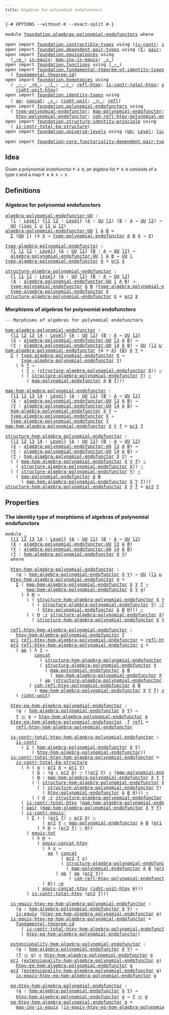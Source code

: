 ```yaml
---
title: Algebras for polynomial endofunctors
---
```


<pre class="Agda"><a id="62" class="Symbol">{-#</a> <a id="66" class="Keyword">OPTIONS</a> <a id="74" class="Pragma">--without-K</a> <a id="86" class="Pragma">--exact-split</a> <a id="100" class="Symbol">#-}</a>

<a id="105" class="Keyword">module</a> <a id="112" href="foundation.algebras-polynomial-endofunctors.html" class="Module">foundation.algebras-polynomial-endofunctors</a> <a id="156" class="Keyword">where</a>

<a id="163" class="Keyword">open</a> <a id="168" class="Keyword">import</a> <a id="175" href="foundation.contractible-types.html" class="Module">foundation.contractible-types</a> <a id="205" class="Keyword">using</a> <a id="211" class="Symbol">(</a><a id="212" href="foundation-core.contractible-types.html#1006" class="Function">is-contr</a><a id="220" class="Symbol">;</a> <a id="222" href="foundation-core.contractible-types.html#3813" class="Function">is-contr-equiv&#39;</a><a id="237" class="Symbol">)</a>
<a id="239" class="Keyword">open</a> <a id="244" class="Keyword">import</a> <a id="251" href="foundation.dependent-pair-types.html" class="Module">foundation.dependent-pair-types</a> <a id="283" class="Keyword">using</a> <a id="289" class="Symbol">(</a><a id="290" href="foundation-core.dependent-pair-types.html#515" class="Record">Σ</a><a id="291" class="Symbol">;</a> <a id="293" href="foundation-core.dependent-pair-types.html#588" class="InductiveConstructor">pair</a><a id="297" class="Symbol">;</a> <a id="299" href="foundation-core.dependent-pair-types.html#605" class="Field">pr1</a><a id="302" class="Symbol">;</a> <a id="304" href="foundation-core.dependent-pair-types.html#617" class="Field">pr2</a><a id="307" class="Symbol">)</a>
<a id="309" class="Keyword">open</a> <a id="314" class="Keyword">import</a> <a id="321" href="foundation.equivalences.html" class="Module">foundation.equivalences</a> <a id="345" class="Keyword">using</a>
  <a id="353" class="Symbol">(</a><a id="354" href="foundation-core.equivalences.html#7869" class="Function Operator">_∘e_</a><a id="358" class="Symbol">;</a> <a id="360" href="foundation-core.equivalences.html#1556" class="Function">is-equiv</a><a id="368" class="Symbol">;</a> <a id="370" href="foundation-core.equivalences.html#4187" class="Function">map-inv-is-equiv</a><a id="386" class="Symbol">;</a> <a id="388" href="foundation-core.equivalences.html#1621" class="Function Operator">_≃_</a><a id="391" class="Symbol">)</a>
<a id="393" class="Keyword">open</a> <a id="398" class="Keyword">import</a> <a id="405" href="foundation.functions.html" class="Module">foundation.functions</a> <a id="426" class="Keyword">using</a> <a id="432" class="Symbol">(</a><a id="433" href="foundation-core.functions.html#420" class="Function Operator">_∘_</a><a id="436" class="Symbol">)</a>
<a id="438" class="Keyword">open</a> <a id="443" class="Keyword">import</a> <a id="450" href="foundation.fundamental-theorem-of-identity-types.html" class="Module">foundation.fundamental-theorem-of-identity-types</a> <a id="499" class="Keyword">using</a>
  <a id="507" class="Symbol">(</a> <a id="509" href="foundation-core.fundamental-theorem-of-identity-types.html#1894" class="Function">fundamental-theorem-id</a><a id="531" class="Symbol">)</a>
<a id="533" class="Keyword">open</a> <a id="538" class="Keyword">import</a> <a id="545" href="foundation.homotopies.html" class="Module">foundation.homotopies</a> <a id="567" class="Keyword">using</a>
  <a id="575" class="Symbol">(</a> <a id="577" href="foundation-core.homotopies.html#1249" class="Function Operator">_~_</a><a id="580" class="Symbol">;</a> <a id="582" href="foundation-core.homotopies.html#1794" class="Function Operator">_∙h_</a><a id="586" class="Symbol">;</a> <a id="588" href="foundation-core.homotopies.html#2504" class="Function Operator">_·l_</a><a id="592" class="Symbol">;</a> <a id="594" href="foundation-core.homotopies.html#2710" class="Function Operator">_·r_</a><a id="598" class="Symbol">;</a> <a id="600" href="foundation-core.homotopies.html#1368" class="Function">refl-htpy</a><a id="609" class="Symbol">;</a> <a id="611" href="foundation.homotopies.html#3155" class="Function">is-contr-total-htpy</a><a id="630" class="Symbol">;</a> <a id="632" href="foundation.homotopies.html#6187" class="Function">equiv-concat-htpy</a><a id="649" class="Symbol">;</a>
    <a id="655" href="foundation-core.homotopies.html#3211" class="Function">right-unit-htpy</a><a id="670" class="Symbol">)</a>
<a id="672" class="Keyword">open</a> <a id="677" class="Keyword">import</a> <a id="684" href="foundation.identity-types.html" class="Module">foundation.identity-types</a> <a id="710" class="Keyword">using</a>
  <a id="718" class="Symbol">(</a> <a id="720" href="foundation-core.identity-types.html#4003" class="Function">ap</a><a id="722" class="Symbol">;</a> <a id="724" href="foundation-core.identity-types.html#2485" class="Function">concat</a><a id="730" class="Symbol">;</a> <a id="732" href="foundation-core.identity-types.html#2425" class="Function Operator">_∙_</a><a id="735" class="Symbol">;</a> <a id="737" href="foundation-core.identity-types.html#3074" class="Function">right-unit</a><a id="747" class="Symbol">;</a> <a id="749" href="foundation-core.identity-types.html#1865" class="Function Operator">_＝_</a><a id="752" class="Symbol">;</a> <a id="754" href="foundation-core.identity-types.html#1820" class="InductiveConstructor">refl</a><a id="758" class="Symbol">)</a>
<a id="760" class="Keyword">open</a> <a id="765" class="Keyword">import</a> <a id="772" href="foundation.polynomial-endofunctors.html" class="Module">foundation.polynomial-endofunctors</a> <a id="807" class="Keyword">using</a>
  <a id="815" class="Symbol">(</a> <a id="817" href="foundation.polynomial-endofunctors.html#1260" class="Function">type-polynomial-endofunctor</a><a id="844" class="Symbol">;</a> <a id="846" href="foundation.polynomial-endofunctors.html#3909" class="Function">map-polynomial-endofunctor</a><a id="872" class="Symbol">;</a>
    <a id="878" href="foundation.polynomial-endofunctors.html#4230" class="Function">htpy-polynomial-endofunctor</a><a id="905" class="Symbol">;</a> <a id="907" href="foundation.polynomial-endofunctors.html#4664" class="Function">coh-refl-htpy-polynomial-endofunctor</a><a id="943" class="Symbol">)</a>
<a id="945" class="Keyword">open</a> <a id="950" class="Keyword">import</a> <a id="957" href="foundation.structure-identity-principle.html" class="Module">foundation.structure-identity-principle</a> <a id="997" class="Keyword">using</a>
  <a id="1005" class="Symbol">(</a> <a id="1007" href="foundation.structure-identity-principle.html#1355" class="Function">is-contr-total-Eq-structure</a><a id="1034" class="Symbol">)</a>
<a id="1036" class="Keyword">open</a> <a id="1041" class="Keyword">import</a> <a id="1048" href="foundation.universe-levels.html" class="Module">foundation.universe-levels</a> <a id="1075" class="Keyword">using</a> <a id="1081" class="Symbol">(</a><a id="1082" href="foundation-core.universe-levels.html#235" class="Primitive">UU</a><a id="1084" class="Symbol">;</a> <a id="1086" href="Agda.Primitive.html#597" class="Postulate">Level</a><a id="1091" class="Symbol">;</a> <a id="1093" href="Agda.Primitive.html#780" class="Primitive">lsuc</a><a id="1097" class="Symbol">;</a> <a id="1099" href="Agda.Primitive.html#810" class="Primitive Operator">_⊔_</a><a id="1102" class="Symbol">)</a>

<a id="1105" class="Keyword">open</a> <a id="1110" class="Keyword">import</a> <a id="1117" href="foundation-core.functoriality-dependent-pair-types.html" class="Module">foundation-core.functoriality-dependent-pair-types</a> <a id="1168" class="Keyword">using</a> <a id="1174" class="Symbol">(</a><a id="1175" href="foundation-core.functoriality-dependent-pair-types.html#7267" class="Function">equiv-tot</a><a id="1184" class="Symbol">)</a>
</pre>
## Idea

Given a polynomial endofunctor `P A B`, an algebra for `P A B` conisists of a type `X` and a map `P A B X → X`.

## Definitions

### Algebras for polynomial endofunctors

<pre class="Agda"><a id="algebra-polynomial-endofunctor-UU"></a><a id="1379" href="foundation.algebras-polynomial-endofunctors.html#1379" class="Function">algebra-polynomial-endofunctor-UU</a> <a id="1413" class="Symbol">:</a>
  <a id="1417" class="Symbol">(</a><a id="1418" href="foundation.algebras-polynomial-endofunctors.html#1418" class="Bound">l</a> <a id="1420" class="Symbol">:</a> <a id="1422" href="Agda.Primitive.html#597" class="Postulate">Level</a><a id="1427" class="Symbol">)</a> <a id="1429" class="Symbol">{</a><a id="1430" href="foundation.algebras-polynomial-endofunctors.html#1430" class="Bound">l1</a> <a id="1433" href="foundation.algebras-polynomial-endofunctors.html#1433" class="Bound">l2</a> <a id="1436" class="Symbol">:</a> <a id="1438" href="Agda.Primitive.html#597" class="Postulate">Level</a><a id="1443" class="Symbol">}</a> <a id="1445" class="Symbol">(</a><a id="1446" href="foundation.algebras-polynomial-endofunctors.html#1446" class="Bound">A</a> <a id="1448" class="Symbol">:</a> <a id="1450" href="foundation-core.universe-levels.html#235" class="Primitive">UU</a> <a id="1453" href="foundation.algebras-polynomial-endofunctors.html#1430" class="Bound">l1</a><a id="1455" class="Symbol">)</a> <a id="1457" class="Symbol">(</a><a id="1458" href="foundation.algebras-polynomial-endofunctors.html#1458" class="Bound">B</a> <a id="1460" class="Symbol">:</a> <a id="1462" href="foundation.algebras-polynomial-endofunctors.html#1446" class="Bound">A</a> <a id="1464" class="Symbol">→</a> <a id="1466" href="foundation-core.universe-levels.html#235" class="Primitive">UU</a> <a id="1469" href="foundation.algebras-polynomial-endofunctors.html#1433" class="Bound">l2</a><a id="1471" class="Symbol">)</a> <a id="1473" class="Symbol">→</a>
  <a id="1477" href="foundation-core.universe-levels.html#235" class="Primitive">UU</a> <a id="1480" class="Symbol">(</a><a id="1481" href="Agda.Primitive.html#780" class="Primitive">lsuc</a> <a id="1486" href="foundation.algebras-polynomial-endofunctors.html#1418" class="Bound">l</a> <a id="1488" href="Agda.Primitive.html#810" class="Primitive Operator">⊔</a> <a id="1490" href="foundation.algebras-polynomial-endofunctors.html#1430" class="Bound">l1</a> <a id="1493" href="Agda.Primitive.html#810" class="Primitive Operator">⊔</a> <a id="1495" href="foundation.algebras-polynomial-endofunctors.html#1433" class="Bound">l2</a><a id="1497" class="Symbol">)</a>
<a id="1499" href="foundation.algebras-polynomial-endofunctors.html#1379" class="Function">algebra-polynomial-endofunctor-UU</a> <a id="1533" href="foundation.algebras-polynomial-endofunctors.html#1533" class="Bound">l</a> <a id="1535" href="foundation.algebras-polynomial-endofunctors.html#1535" class="Bound">A</a> <a id="1537" href="foundation.algebras-polynomial-endofunctors.html#1537" class="Bound">B</a> <a id="1539" class="Symbol">=</a>
  <a id="1543" href="foundation-core.dependent-pair-types.html#515" class="Record">Σ</a> <a id="1545" class="Symbol">(</a><a id="1546" href="foundation-core.universe-levels.html#235" class="Primitive">UU</a> <a id="1549" href="foundation.algebras-polynomial-endofunctors.html#1533" class="Bound">l</a><a id="1550" class="Symbol">)</a> <a id="1552" class="Symbol">(λ</a> <a id="1555" href="foundation.algebras-polynomial-endofunctors.html#1555" class="Bound">X</a> <a id="1557" class="Symbol">→</a> <a id="1559" href="foundation.polynomial-endofunctors.html#1260" class="Function">type-polynomial-endofunctor</a> <a id="1587" href="foundation.algebras-polynomial-endofunctors.html#1535" class="Bound">A</a> <a id="1589" href="foundation.algebras-polynomial-endofunctors.html#1537" class="Bound">B</a> <a id="1591" href="foundation.algebras-polynomial-endofunctors.html#1555" class="Bound">X</a> <a id="1593" class="Symbol">→</a> <a id="1595" href="foundation.algebras-polynomial-endofunctors.html#1555" class="Bound">X</a><a id="1596" class="Symbol">)</a>
                                                  
<a id="type-algebra-polynomial-endofunctor"></a><a id="1649" href="foundation.algebras-polynomial-endofunctors.html#1649" class="Function">type-algebra-polynomial-endofunctor</a> <a id="1685" class="Symbol">:</a>
  <a id="1689" class="Symbol">{</a><a id="1690" href="foundation.algebras-polynomial-endofunctors.html#1690" class="Bound">l</a> <a id="1692" href="foundation.algebras-polynomial-endofunctors.html#1692" class="Bound">l1</a> <a id="1695" href="foundation.algebras-polynomial-endofunctors.html#1695" class="Bound">l2</a> <a id="1698" class="Symbol">:</a> <a id="1700" href="Agda.Primitive.html#597" class="Postulate">Level</a><a id="1705" class="Symbol">}</a> <a id="1707" class="Symbol">{</a><a id="1708" href="foundation.algebras-polynomial-endofunctors.html#1708" class="Bound">A</a> <a id="1710" class="Symbol">:</a> <a id="1712" href="foundation-core.universe-levels.html#235" class="Primitive">UU</a> <a id="1715" href="foundation.algebras-polynomial-endofunctors.html#1692" class="Bound">l1</a><a id="1717" class="Symbol">}</a> <a id="1719" class="Symbol">{</a><a id="1720" href="foundation.algebras-polynomial-endofunctors.html#1720" class="Bound">B</a> <a id="1722" class="Symbol">:</a> <a id="1724" href="foundation.algebras-polynomial-endofunctors.html#1708" class="Bound">A</a> <a id="1726" class="Symbol">→</a> <a id="1728" href="foundation-core.universe-levels.html#235" class="Primitive">UU</a> <a id="1731" href="foundation.algebras-polynomial-endofunctors.html#1695" class="Bound">l2</a><a id="1733" class="Symbol">}</a> <a id="1735" class="Symbol">→</a>
  <a id="1739" href="foundation.algebras-polynomial-endofunctors.html#1379" class="Function">algebra-polynomial-endofunctor-UU</a> <a id="1773" href="foundation.algebras-polynomial-endofunctors.html#1690" class="Bound">l</a> <a id="1775" href="foundation.algebras-polynomial-endofunctors.html#1708" class="Bound">A</a> <a id="1777" href="foundation.algebras-polynomial-endofunctors.html#1720" class="Bound">B</a> <a id="1779" class="Symbol">→</a> <a id="1781" href="foundation-core.universe-levels.html#235" class="Primitive">UU</a> <a id="1784" href="foundation.algebras-polynomial-endofunctors.html#1690" class="Bound">l</a>
<a id="1786" href="foundation.algebras-polynomial-endofunctors.html#1649" class="Function">type-algebra-polynomial-endofunctor</a> <a id="1822" href="foundation.algebras-polynomial-endofunctors.html#1822" class="Bound">X</a> <a id="1824" class="Symbol">=</a> <a id="1826" href="foundation-core.dependent-pair-types.html#605" class="Field">pr1</a> <a id="1830" href="foundation.algebras-polynomial-endofunctors.html#1822" class="Bound">X</a>
                                            
<a id="structure-algebra-polynomial-endofunctor"></a><a id="1877" href="foundation.algebras-polynomial-endofunctors.html#1877" class="Function">structure-algebra-polynomial-endofunctor</a> <a id="1918" class="Symbol">:</a>
  <a id="1922" class="Symbol">{</a><a id="1923" href="foundation.algebras-polynomial-endofunctors.html#1923" class="Bound">l</a> <a id="1925" href="foundation.algebras-polynomial-endofunctors.html#1925" class="Bound">l1</a> <a id="1928" href="foundation.algebras-polynomial-endofunctors.html#1928" class="Bound">l2</a> <a id="1931" class="Symbol">:</a> <a id="1933" href="Agda.Primitive.html#597" class="Postulate">Level</a><a id="1938" class="Symbol">}</a> <a id="1940" class="Symbol">{</a><a id="1941" href="foundation.algebras-polynomial-endofunctors.html#1941" class="Bound">A</a> <a id="1943" class="Symbol">:</a> <a id="1945" href="foundation-core.universe-levels.html#235" class="Primitive">UU</a> <a id="1948" href="foundation.algebras-polynomial-endofunctors.html#1925" class="Bound">l1</a><a id="1950" class="Symbol">}</a> <a id="1952" class="Symbol">{</a><a id="1953" href="foundation.algebras-polynomial-endofunctors.html#1953" class="Bound">B</a> <a id="1955" class="Symbol">:</a> <a id="1957" href="foundation.algebras-polynomial-endofunctors.html#1941" class="Bound">A</a> <a id="1959" class="Symbol">→</a> <a id="1961" href="foundation-core.universe-levels.html#235" class="Primitive">UU</a> <a id="1964" href="foundation.algebras-polynomial-endofunctors.html#1928" class="Bound">l2</a><a id="1966" class="Symbol">}</a>
  <a id="1970" class="Symbol">(</a><a id="1971" href="foundation.algebras-polynomial-endofunctors.html#1971" class="Bound">X</a> <a id="1973" class="Symbol">:</a> <a id="1975" href="foundation.algebras-polynomial-endofunctors.html#1379" class="Function">algebra-polynomial-endofunctor-UU</a> <a id="2009" href="foundation.algebras-polynomial-endofunctors.html#1923" class="Bound">l</a> <a id="2011" href="foundation.algebras-polynomial-endofunctors.html#1941" class="Bound">A</a> <a id="2013" href="foundation.algebras-polynomial-endofunctors.html#1953" class="Bound">B</a><a id="2014" class="Symbol">)</a> <a id="2016" class="Symbol">→</a>
  <a id="2020" href="foundation.polynomial-endofunctors.html#1260" class="Function">type-polynomial-endofunctor</a> <a id="2048" href="foundation.algebras-polynomial-endofunctors.html#1941" class="Bound">A</a> <a id="2050" href="foundation.algebras-polynomial-endofunctors.html#1953" class="Bound">B</a> <a id="2052" class="Symbol">(</a><a id="2053" href="foundation.algebras-polynomial-endofunctors.html#1649" class="Function">type-algebra-polynomial-endofunctor</a> <a id="2089" href="foundation.algebras-polynomial-endofunctors.html#1971" class="Bound">X</a><a id="2090" class="Symbol">)</a> <a id="2092" class="Symbol">→</a>
  <a id="2096" href="foundation.algebras-polynomial-endofunctors.html#1649" class="Function">type-algebra-polynomial-endofunctor</a> <a id="2132" href="foundation.algebras-polynomial-endofunctors.html#1971" class="Bound">X</a>
<a id="2134" href="foundation.algebras-polynomial-endofunctors.html#1877" class="Function">structure-algebra-polynomial-endofunctor</a> <a id="2175" href="foundation.algebras-polynomial-endofunctors.html#2175" class="Bound">X</a> <a id="2177" class="Symbol">=</a> <a id="2179" href="foundation-core.dependent-pair-types.html#617" class="Field">pr2</a> <a id="2183" href="foundation.algebras-polynomial-endofunctors.html#2175" class="Bound">X</a>
</pre>
### Morphisms of algebras for polynomial endofunctors

<pre class="Agda"><a id="2253" class="Comment">-- Morphisms of algebras for polynomial endofunctors</a>
  
<a id="hom-algebra-polynomial-endofunctor"></a><a id="2309" href="foundation.algebras-polynomial-endofunctors.html#2309" class="Function">hom-algebra-polynomial-endofunctor</a> <a id="2344" class="Symbol">:</a>
  <a id="2348" class="Symbol">{</a><a id="2349" href="foundation.algebras-polynomial-endofunctors.html#2349" class="Bound">l1</a> <a id="2352" href="foundation.algebras-polynomial-endofunctors.html#2352" class="Bound">l2</a> <a id="2355" href="foundation.algebras-polynomial-endofunctors.html#2355" class="Bound">l3</a> <a id="2358" href="foundation.algebras-polynomial-endofunctors.html#2358" class="Bound">l4</a> <a id="2361" class="Symbol">:</a> <a id="2363" href="Agda.Primitive.html#597" class="Postulate">Level</a><a id="2368" class="Symbol">}</a> <a id="2370" class="Symbol">{</a><a id="2371" href="foundation.algebras-polynomial-endofunctors.html#2371" class="Bound">A</a> <a id="2373" class="Symbol">:</a> <a id="2375" href="foundation-core.universe-levels.html#235" class="Primitive">UU</a> <a id="2378" href="foundation.algebras-polynomial-endofunctors.html#2349" class="Bound">l1</a><a id="2380" class="Symbol">}</a> <a id="2382" class="Symbol">{</a><a id="2383" href="foundation.algebras-polynomial-endofunctors.html#2383" class="Bound">B</a> <a id="2385" class="Symbol">:</a> <a id="2387" href="foundation.algebras-polynomial-endofunctors.html#2371" class="Bound">A</a> <a id="2389" class="Symbol">→</a> <a id="2391" href="foundation-core.universe-levels.html#235" class="Primitive">UU</a> <a id="2394" href="foundation.algebras-polynomial-endofunctors.html#2352" class="Bound">l2</a><a id="2396" class="Symbol">}</a>
  <a id="2400" class="Symbol">(</a><a id="2401" href="foundation.algebras-polynomial-endofunctors.html#2401" class="Bound">X</a> <a id="2403" class="Symbol">:</a> <a id="2405" href="foundation.algebras-polynomial-endofunctors.html#1379" class="Function">algebra-polynomial-endofunctor-UU</a> <a id="2439" href="foundation.algebras-polynomial-endofunctors.html#2355" class="Bound">l3</a> <a id="2442" href="foundation.algebras-polynomial-endofunctors.html#2371" class="Bound">A</a> <a id="2444" href="foundation.algebras-polynomial-endofunctors.html#2383" class="Bound">B</a><a id="2445" class="Symbol">)</a> <a id="2447" class="Symbol">→</a>
  <a id="2451" class="Symbol">(</a><a id="2452" href="foundation.algebras-polynomial-endofunctors.html#2452" class="Bound">Y</a> <a id="2454" class="Symbol">:</a> <a id="2456" href="foundation.algebras-polynomial-endofunctors.html#1379" class="Function">algebra-polynomial-endofunctor-UU</a> <a id="2490" href="foundation.algebras-polynomial-endofunctors.html#2358" class="Bound">l4</a> <a id="2493" href="foundation.algebras-polynomial-endofunctors.html#2371" class="Bound">A</a> <a id="2495" href="foundation.algebras-polynomial-endofunctors.html#2383" class="Bound">B</a><a id="2496" class="Symbol">)</a> <a id="2498" class="Symbol">→</a> <a id="2500" href="foundation-core.universe-levels.html#235" class="Primitive">UU</a> <a id="2503" class="Symbol">(</a><a id="2504" href="foundation.algebras-polynomial-endofunctors.html#2349" class="Bound">l1</a> <a id="2507" href="Agda.Primitive.html#810" class="Primitive Operator">⊔</a> <a id="2509" href="foundation.algebras-polynomial-endofunctors.html#2352" class="Bound">l2</a> <a id="2512" href="Agda.Primitive.html#810" class="Primitive Operator">⊔</a> <a id="2514" href="foundation.algebras-polynomial-endofunctors.html#2355" class="Bound">l3</a> <a id="2517" href="Agda.Primitive.html#810" class="Primitive Operator">⊔</a> <a id="2519" href="foundation.algebras-polynomial-endofunctors.html#2358" class="Bound">l4</a><a id="2521" class="Symbol">)</a>
<a id="2523" href="foundation.algebras-polynomial-endofunctors.html#2309" class="Function">hom-algebra-polynomial-endofunctor</a> <a id="2558" class="Symbol">{</a><a id="2559" class="Argument">A</a> <a id="2561" class="Symbol">=</a> <a id="2563" href="foundation.algebras-polynomial-endofunctors.html#2563" class="Bound">A</a><a id="2564" class="Symbol">}</a> <a id="2566" class="Symbol">{</a><a id="2567" href="foundation.algebras-polynomial-endofunctors.html#2567" class="Bound">B</a><a id="2568" class="Symbol">}</a> <a id="2570" href="foundation.algebras-polynomial-endofunctors.html#2570" class="Bound">X</a> <a id="2572" href="foundation.algebras-polynomial-endofunctors.html#2572" class="Bound">Y</a> <a id="2574" class="Symbol">=</a>
  <a id="2578" href="foundation-core.dependent-pair-types.html#515" class="Record">Σ</a> <a id="2580" class="Symbol">(</a> <a id="2582" href="foundation.algebras-polynomial-endofunctors.html#1649" class="Function">type-algebra-polynomial-endofunctor</a> <a id="2618" href="foundation.algebras-polynomial-endofunctors.html#2570" class="Bound">X</a> <a id="2620" class="Symbol">→</a>
      <a id="2628" href="foundation.algebras-polynomial-endofunctors.html#1649" class="Function">type-algebra-polynomial-endofunctor</a> <a id="2664" href="foundation.algebras-polynomial-endofunctors.html#2572" class="Bound">Y</a><a id="2665" class="Symbol">)</a>
    <a id="2671" class="Symbol">(</a> <a id="2673" class="Symbol">λ</a> <a id="2675" href="foundation.algebras-polynomial-endofunctors.html#2675" class="Bound">f</a> <a id="2677" class="Symbol">→</a>
      <a id="2685" class="Symbol">(</a> <a id="2687" href="foundation.algebras-polynomial-endofunctors.html#2675" class="Bound">f</a> <a id="2689" href="foundation-core.functions.html#420" class="Function Operator">∘</a> <a id="2691" class="Symbol">(</a><a id="2692" href="foundation.algebras-polynomial-endofunctors.html#1877" class="Function">structure-algebra-polynomial-endofunctor</a> <a id="2733" href="foundation.algebras-polynomial-endofunctors.html#2570" class="Bound">X</a><a id="2734" class="Symbol">))</a> <a id="2737" href="foundation-core.homotopies.html#1249" class="Function Operator">~</a>
      <a id="2745" class="Symbol">(</a> <a id="2747" class="Symbol">(</a> <a id="2749" href="foundation.algebras-polynomial-endofunctors.html#1877" class="Function">structure-algebra-polynomial-endofunctor</a> <a id="2790" href="foundation.algebras-polynomial-endofunctors.html#2572" class="Bound">Y</a><a id="2791" class="Symbol">)</a> <a id="2793" href="foundation-core.functions.html#420" class="Function Operator">∘</a>
        <a id="2803" class="Symbol">(</a> <a id="2805" href="foundation.polynomial-endofunctors.html#3909" class="Function">map-polynomial-endofunctor</a> <a id="2832" href="foundation.algebras-polynomial-endofunctors.html#2563" class="Bound">A</a> <a id="2834" href="foundation.algebras-polynomial-endofunctors.html#2567" class="Bound">B</a> <a id="2836" href="foundation.algebras-polynomial-endofunctors.html#2675" class="Bound">f</a><a id="2837" class="Symbol">)))</a>

<a id="map-hom-algebra-polynomial-endofunctor"></a><a id="2842" href="foundation.algebras-polynomial-endofunctors.html#2842" class="Function">map-hom-algebra-polynomial-endofunctor</a> <a id="2881" class="Symbol">:</a>
  <a id="2885" class="Symbol">{</a><a id="2886" href="foundation.algebras-polynomial-endofunctors.html#2886" class="Bound">l1</a> <a id="2889" href="foundation.algebras-polynomial-endofunctors.html#2889" class="Bound">l2</a> <a id="2892" href="foundation.algebras-polynomial-endofunctors.html#2892" class="Bound">l3</a> <a id="2895" href="foundation.algebras-polynomial-endofunctors.html#2895" class="Bound">l4</a> <a id="2898" class="Symbol">:</a> <a id="2900" href="Agda.Primitive.html#597" class="Postulate">Level</a><a id="2905" class="Symbol">}</a> <a id="2907" class="Symbol">{</a><a id="2908" href="foundation.algebras-polynomial-endofunctors.html#2908" class="Bound">A</a> <a id="2910" class="Symbol">:</a> <a id="2912" href="foundation-core.universe-levels.html#235" class="Primitive">UU</a> <a id="2915" href="foundation.algebras-polynomial-endofunctors.html#2886" class="Bound">l1</a><a id="2917" class="Symbol">}</a> <a id="2919" class="Symbol">{</a><a id="2920" href="foundation.algebras-polynomial-endofunctors.html#2920" class="Bound">B</a> <a id="2922" class="Symbol">:</a> <a id="2924" href="foundation.algebras-polynomial-endofunctors.html#2908" class="Bound">A</a> <a id="2926" class="Symbol">→</a> <a id="2928" href="foundation-core.universe-levels.html#235" class="Primitive">UU</a> <a id="2931" href="foundation.algebras-polynomial-endofunctors.html#2889" class="Bound">l2</a><a id="2933" class="Symbol">}</a>
  <a id="2937" class="Symbol">(</a><a id="2938" href="foundation.algebras-polynomial-endofunctors.html#2938" class="Bound">X</a> <a id="2940" class="Symbol">:</a> <a id="2942" href="foundation.algebras-polynomial-endofunctors.html#1379" class="Function">algebra-polynomial-endofunctor-UU</a> <a id="2976" href="foundation.algebras-polynomial-endofunctors.html#2892" class="Bound">l3</a> <a id="2979" href="foundation.algebras-polynomial-endofunctors.html#2908" class="Bound">A</a> <a id="2981" href="foundation.algebras-polynomial-endofunctors.html#2920" class="Bound">B</a><a id="2982" class="Symbol">)</a> <a id="2984" class="Symbol">→</a>
  <a id="2988" class="Symbol">(</a><a id="2989" href="foundation.algebras-polynomial-endofunctors.html#2989" class="Bound">Y</a> <a id="2991" class="Symbol">:</a> <a id="2993" href="foundation.algebras-polynomial-endofunctors.html#1379" class="Function">algebra-polynomial-endofunctor-UU</a> <a id="3027" href="foundation.algebras-polynomial-endofunctors.html#2895" class="Bound">l4</a> <a id="3030" href="foundation.algebras-polynomial-endofunctors.html#2908" class="Bound">A</a> <a id="3032" href="foundation.algebras-polynomial-endofunctors.html#2920" class="Bound">B</a><a id="3033" class="Symbol">)</a> <a id="3035" class="Symbol">→</a>
  <a id="3039" href="foundation.algebras-polynomial-endofunctors.html#2309" class="Function">hom-algebra-polynomial-endofunctor</a> <a id="3074" href="foundation.algebras-polynomial-endofunctors.html#2938" class="Bound">X</a> <a id="3076" href="foundation.algebras-polynomial-endofunctors.html#2989" class="Bound">Y</a> <a id="3078" class="Symbol">→</a>
  <a id="3082" href="foundation.algebras-polynomial-endofunctors.html#1649" class="Function">type-algebra-polynomial-endofunctor</a> <a id="3118" href="foundation.algebras-polynomial-endofunctors.html#2938" class="Bound">X</a> <a id="3120" class="Symbol">→</a>
  <a id="3124" href="foundation.algebras-polynomial-endofunctors.html#1649" class="Function">type-algebra-polynomial-endofunctor</a> <a id="3160" href="foundation.algebras-polynomial-endofunctors.html#2989" class="Bound">Y</a>
<a id="3162" href="foundation.algebras-polynomial-endofunctors.html#2842" class="Function">map-hom-algebra-polynomial-endofunctor</a> <a id="3201" href="foundation.algebras-polynomial-endofunctors.html#3201" class="Bound">X</a> <a id="3203" href="foundation.algebras-polynomial-endofunctors.html#3203" class="Bound">Y</a> <a id="3205" href="foundation.algebras-polynomial-endofunctors.html#3205" class="Bound">f</a> <a id="3207" class="Symbol">=</a> <a id="3209" href="foundation-core.dependent-pair-types.html#605" class="Field">pr1</a> <a id="3213" href="foundation.algebras-polynomial-endofunctors.html#3205" class="Bound">f</a>

<a id="structure-hom-algebra-polynomial-endofunctor"></a><a id="3216" href="foundation.algebras-polynomial-endofunctors.html#3216" class="Function">structure-hom-algebra-polynomial-endofunctor</a> <a id="3261" class="Symbol">:</a>
  <a id="3265" class="Symbol">{</a><a id="3266" href="foundation.algebras-polynomial-endofunctors.html#3266" class="Bound">l1</a> <a id="3269" href="foundation.algebras-polynomial-endofunctors.html#3269" class="Bound">l2</a> <a id="3272" href="foundation.algebras-polynomial-endofunctors.html#3272" class="Bound">l3</a> <a id="3275" href="foundation.algebras-polynomial-endofunctors.html#3275" class="Bound">l4</a> <a id="3278" class="Symbol">:</a> <a id="3280" href="Agda.Primitive.html#597" class="Postulate">Level</a><a id="3285" class="Symbol">}</a> <a id="3287" class="Symbol">{</a><a id="3288" href="foundation.algebras-polynomial-endofunctors.html#3288" class="Bound">A</a> <a id="3290" class="Symbol">:</a> <a id="3292" href="foundation-core.universe-levels.html#235" class="Primitive">UU</a> <a id="3295" href="foundation.algebras-polynomial-endofunctors.html#3266" class="Bound">l1</a><a id="3297" class="Symbol">}</a> <a id="3299" class="Symbol">{</a><a id="3300" href="foundation.algebras-polynomial-endofunctors.html#3300" class="Bound">B</a> <a id="3302" class="Symbol">:</a> <a id="3304" href="foundation.algebras-polynomial-endofunctors.html#3288" class="Bound">A</a> <a id="3306" class="Symbol">→</a> <a id="3308" href="foundation-core.universe-levels.html#235" class="Primitive">UU</a> <a id="3311" href="foundation.algebras-polynomial-endofunctors.html#3269" class="Bound">l2</a><a id="3313" class="Symbol">}</a>
  <a id="3317" class="Symbol">(</a><a id="3318" href="foundation.algebras-polynomial-endofunctors.html#3318" class="Bound">X</a> <a id="3320" class="Symbol">:</a> <a id="3322" href="foundation.algebras-polynomial-endofunctors.html#1379" class="Function">algebra-polynomial-endofunctor-UU</a> <a id="3356" href="foundation.algebras-polynomial-endofunctors.html#3272" class="Bound">l3</a> <a id="3359" href="foundation.algebras-polynomial-endofunctors.html#3288" class="Bound">A</a> <a id="3361" href="foundation.algebras-polynomial-endofunctors.html#3300" class="Bound">B</a><a id="3362" class="Symbol">)</a> <a id="3364" class="Symbol">→</a>
  <a id="3368" class="Symbol">(</a><a id="3369" href="foundation.algebras-polynomial-endofunctors.html#3369" class="Bound">Y</a> <a id="3371" class="Symbol">:</a> <a id="3373" href="foundation.algebras-polynomial-endofunctors.html#1379" class="Function">algebra-polynomial-endofunctor-UU</a> <a id="3407" href="foundation.algebras-polynomial-endofunctors.html#3275" class="Bound">l4</a> <a id="3410" href="foundation.algebras-polynomial-endofunctors.html#3288" class="Bound">A</a> <a id="3412" href="foundation.algebras-polynomial-endofunctors.html#3300" class="Bound">B</a><a id="3413" class="Symbol">)</a> <a id="3415" class="Symbol">→</a>
  <a id="3419" class="Symbol">(</a><a id="3420" href="foundation.algebras-polynomial-endofunctors.html#3420" class="Bound">f</a> <a id="3422" class="Symbol">:</a> <a id="3424" href="foundation.algebras-polynomial-endofunctors.html#2309" class="Function">hom-algebra-polynomial-endofunctor</a> <a id="3459" href="foundation.algebras-polynomial-endofunctors.html#3318" class="Bound">X</a> <a id="3461" href="foundation.algebras-polynomial-endofunctors.html#3369" class="Bound">Y</a><a id="3462" class="Symbol">)</a> <a id="3464" class="Symbol">→</a>
  <a id="3468" class="Symbol">(</a> <a id="3470" class="Symbol">(</a> <a id="3472" href="foundation.algebras-polynomial-endofunctors.html#2842" class="Function">map-hom-algebra-polynomial-endofunctor</a> <a id="3511" href="foundation.algebras-polynomial-endofunctors.html#3318" class="Bound">X</a> <a id="3513" href="foundation.algebras-polynomial-endofunctors.html#3369" class="Bound">Y</a> <a id="3515" href="foundation.algebras-polynomial-endofunctors.html#3420" class="Bound">f</a><a id="3516" class="Symbol">)</a> <a id="3518" href="foundation-core.functions.html#420" class="Function Operator">∘</a>
    <a id="3524" class="Symbol">(</a> <a id="3526" href="foundation.algebras-polynomial-endofunctors.html#1877" class="Function">structure-algebra-polynomial-endofunctor</a> <a id="3567" href="foundation.algebras-polynomial-endofunctors.html#3318" class="Bound">X</a><a id="3568" class="Symbol">))</a> <a id="3571" href="foundation-core.homotopies.html#1249" class="Function Operator">~</a>
  <a id="3575" class="Symbol">(</a> <a id="3577" class="Symbol">(</a> <a id="3579" href="foundation.algebras-polynomial-endofunctors.html#1877" class="Function">structure-algebra-polynomial-endofunctor</a> <a id="3620" href="foundation.algebras-polynomial-endofunctors.html#3369" class="Bound">Y</a><a id="3621" class="Symbol">)</a> <a id="3623" href="foundation-core.functions.html#420" class="Function Operator">∘</a>
    <a id="3629" class="Symbol">(</a> <a id="3631" href="foundation.polynomial-endofunctors.html#3909" class="Function">map-polynomial-endofunctor</a> <a id="3658" href="foundation.algebras-polynomial-endofunctors.html#3288" class="Bound">A</a> <a id="3660" href="foundation.algebras-polynomial-endofunctors.html#3300" class="Bound">B</a>
      <a id="3668" class="Symbol">(</a> <a id="3670" href="foundation.algebras-polynomial-endofunctors.html#2842" class="Function">map-hom-algebra-polynomial-endofunctor</a> <a id="3709" href="foundation.algebras-polynomial-endofunctors.html#3318" class="Bound">X</a> <a id="3711" href="foundation.algebras-polynomial-endofunctors.html#3369" class="Bound">Y</a> <a id="3713" href="foundation.algebras-polynomial-endofunctors.html#3420" class="Bound">f</a><a id="3714" class="Symbol">)))</a>
<a id="3718" href="foundation.algebras-polynomial-endofunctors.html#3216" class="Function">structure-hom-algebra-polynomial-endofunctor</a> <a id="3763" href="foundation.algebras-polynomial-endofunctors.html#3763" class="Bound">X</a> <a id="3765" href="foundation.algebras-polynomial-endofunctors.html#3765" class="Bound">Y</a> <a id="3767" href="foundation.algebras-polynomial-endofunctors.html#3767" class="Bound">f</a> <a id="3769" class="Symbol">=</a> <a id="3771" href="foundation-core.dependent-pair-types.html#617" class="Field">pr2</a> <a id="3775" href="foundation.algebras-polynomial-endofunctors.html#3767" class="Bound">f</a>
</pre>
## Properties

### The identity type of morphisms of algebras of polynomial endofunctors

<pre class="Agda"><a id="3880" class="Keyword">module</a> <a id="3887" href="foundation.algebras-polynomial-endofunctors.html#3887" class="Module">_</a>
  <a id="3891" class="Symbol">{</a><a id="3892" href="foundation.algebras-polynomial-endofunctors.html#3892" class="Bound">l1</a> <a id="3895" href="foundation.algebras-polynomial-endofunctors.html#3895" class="Bound">l2</a> <a id="3898" href="foundation.algebras-polynomial-endofunctors.html#3898" class="Bound">l3</a> <a id="3901" href="foundation.algebras-polynomial-endofunctors.html#3901" class="Bound">l4</a> <a id="3904" class="Symbol">:</a> <a id="3906" href="Agda.Primitive.html#597" class="Postulate">Level</a><a id="3911" class="Symbol">}</a> <a id="3913" class="Symbol">{</a><a id="3914" href="foundation.algebras-polynomial-endofunctors.html#3914" class="Bound">A</a> <a id="3916" class="Symbol">:</a> <a id="3918" href="foundation-core.universe-levels.html#235" class="Primitive">UU</a> <a id="3921" href="foundation.algebras-polynomial-endofunctors.html#3892" class="Bound">l1</a><a id="3923" class="Symbol">}</a> <a id="3925" class="Symbol">{</a><a id="3926" href="foundation.algebras-polynomial-endofunctors.html#3926" class="Bound">B</a> <a id="3928" class="Symbol">:</a> <a id="3930" href="foundation.algebras-polynomial-endofunctors.html#3914" class="Bound">A</a> <a id="3932" class="Symbol">→</a> <a id="3934" href="foundation-core.universe-levels.html#235" class="Primitive">UU</a> <a id="3937" href="foundation.algebras-polynomial-endofunctors.html#3895" class="Bound">l2</a><a id="3939" class="Symbol">}</a>
  <a id="3943" class="Symbol">(</a><a id="3944" href="foundation.algebras-polynomial-endofunctors.html#3944" class="Bound">X</a> <a id="3946" class="Symbol">:</a> <a id="3948" href="foundation.algebras-polynomial-endofunctors.html#1379" class="Function">algebra-polynomial-endofunctor-UU</a> <a id="3982" href="foundation.algebras-polynomial-endofunctors.html#3898" class="Bound">l3</a> <a id="3985" href="foundation.algebras-polynomial-endofunctors.html#3914" class="Bound">A</a> <a id="3987" href="foundation.algebras-polynomial-endofunctors.html#3926" class="Bound">B</a><a id="3988" class="Symbol">)</a>
  <a id="3992" class="Symbol">(</a><a id="3993" href="foundation.algebras-polynomial-endofunctors.html#3993" class="Bound">Y</a> <a id="3995" class="Symbol">:</a> <a id="3997" href="foundation.algebras-polynomial-endofunctors.html#1379" class="Function">algebra-polynomial-endofunctor-UU</a> <a id="4031" href="foundation.algebras-polynomial-endofunctors.html#3901" class="Bound">l4</a> <a id="4034" href="foundation.algebras-polynomial-endofunctors.html#3914" class="Bound">A</a> <a id="4036" href="foundation.algebras-polynomial-endofunctors.html#3926" class="Bound">B</a><a id="4037" class="Symbol">)</a>
  <a id="4041" class="Symbol">(</a><a id="4042" href="foundation.algebras-polynomial-endofunctors.html#4042" class="Bound">f</a> <a id="4044" class="Symbol">:</a> <a id="4046" href="foundation.algebras-polynomial-endofunctors.html#2309" class="Function">hom-algebra-polynomial-endofunctor</a> <a id="4081" href="foundation.algebras-polynomial-endofunctors.html#3944" class="Bound">X</a> <a id="4083" href="foundation.algebras-polynomial-endofunctors.html#3993" class="Bound">Y</a><a id="4084" class="Symbol">)</a>
  <a id="4088" class="Keyword">where</a>
  
  <a id="4099" href="foundation.algebras-polynomial-endofunctors.html#4099" class="Function">htpy-hom-algebra-polynomial-endofunctor</a> <a id="4139" class="Symbol">:</a>
    <a id="4145" class="Symbol">(</a><a id="4146" href="foundation.algebras-polynomial-endofunctors.html#4146" class="Bound">g</a> <a id="4148" class="Symbol">:</a> <a id="4150" href="foundation.algebras-polynomial-endofunctors.html#2309" class="Function">hom-algebra-polynomial-endofunctor</a> <a id="4185" href="foundation.algebras-polynomial-endofunctors.html#3944" class="Bound">X</a> <a id="4187" href="foundation.algebras-polynomial-endofunctors.html#3993" class="Bound">Y</a><a id="4188" class="Symbol">)</a> <a id="4190" class="Symbol">→</a> <a id="4192" href="foundation-core.universe-levels.html#235" class="Primitive">UU</a> <a id="4195" class="Symbol">(</a><a id="4196" href="foundation.algebras-polynomial-endofunctors.html#3892" class="Bound">l1</a> <a id="4199" href="Agda.Primitive.html#810" class="Primitive Operator">⊔</a> <a id="4201" href="foundation.algebras-polynomial-endofunctors.html#3895" class="Bound">l2</a> <a id="4204" href="Agda.Primitive.html#810" class="Primitive Operator">⊔</a> <a id="4206" href="foundation.algebras-polynomial-endofunctors.html#3898" class="Bound">l3</a> <a id="4209" href="Agda.Primitive.html#810" class="Primitive Operator">⊔</a> <a id="4211" href="foundation.algebras-polynomial-endofunctors.html#3901" class="Bound">l4</a><a id="4213" class="Symbol">)</a>
  <a id="4217" href="foundation.algebras-polynomial-endofunctors.html#4099" class="Function">htpy-hom-algebra-polynomial-endofunctor</a> <a id="4257" href="foundation.algebras-polynomial-endofunctors.html#4257" class="Bound">g</a> <a id="4259" class="Symbol">=</a>
    <a id="4265" href="foundation-core.dependent-pair-types.html#515" class="Record">Σ</a> <a id="4267" class="Symbol">(</a> <a id="4269" href="foundation.algebras-polynomial-endofunctors.html#2842" class="Function">map-hom-algebra-polynomial-endofunctor</a> <a id="4308" href="foundation.algebras-polynomial-endofunctors.html#3944" class="Bound">X</a> <a id="4310" href="foundation.algebras-polynomial-endofunctors.html#3993" class="Bound">Y</a> <a id="4312" href="foundation.algebras-polynomial-endofunctors.html#4042" class="Bound">f</a> <a id="4314" href="foundation-core.homotopies.html#1249" class="Function Operator">~</a>
        <a id="4324" href="foundation.algebras-polynomial-endofunctors.html#2842" class="Function">map-hom-algebra-polynomial-endofunctor</a> <a id="4363" href="foundation.algebras-polynomial-endofunctors.html#3944" class="Bound">X</a> <a id="4365" href="foundation.algebras-polynomial-endofunctors.html#3993" class="Bound">Y</a> <a id="4367" href="foundation.algebras-polynomial-endofunctors.html#4257" class="Bound">g</a><a id="4368" class="Symbol">)</a>
      <a id="4376" class="Symbol">(</a> <a id="4378" class="Symbol">λ</a> <a id="4380" href="foundation.algebras-polynomial-endofunctors.html#4380" class="Bound">H</a> <a id="4382" class="Symbol">→</a>
        <a id="4392" class="Symbol">(</a> <a id="4394" class="Symbol">(</a> <a id="4396" href="foundation.algebras-polynomial-endofunctors.html#3216" class="Function">structure-hom-algebra-polynomial-endofunctor</a> <a id="4441" href="foundation.algebras-polynomial-endofunctors.html#3944" class="Bound">X</a> <a id="4443" href="foundation.algebras-polynomial-endofunctors.html#3993" class="Bound">Y</a> <a id="4445" href="foundation.algebras-polynomial-endofunctors.html#4042" class="Bound">f</a><a id="4446" class="Symbol">)</a> <a id="4448" href="foundation-core.homotopies.html#1794" class="Function Operator">∙h</a>
          <a id="4461" class="Symbol">(</a> <a id="4463" class="Symbol">(</a> <a id="4465" href="foundation.algebras-polynomial-endofunctors.html#1877" class="Function">structure-algebra-polynomial-endofunctor</a> <a id="4506" href="foundation.algebras-polynomial-endofunctors.html#3993" class="Bound">Y</a><a id="4507" class="Symbol">)</a> <a id="4509" href="foundation-core.homotopies.html#2504" class="Function Operator">·l</a>
            <a id="4524" class="Symbol">(</a> <a id="4526" href="foundation.polynomial-endofunctors.html#4230" class="Function">htpy-polynomial-endofunctor</a> <a id="4554" href="foundation.algebras-polynomial-endofunctors.html#3914" class="Bound">A</a> <a id="4556" href="foundation.algebras-polynomial-endofunctors.html#3926" class="Bound">B</a> <a id="4558" href="foundation.algebras-polynomial-endofunctors.html#4380" class="Bound">H</a><a id="4559" class="Symbol">)))</a> <a id="4563" href="foundation-core.homotopies.html#1249" class="Function Operator">~</a>
        <a id="4573" class="Symbol">(</a> <a id="4575" class="Symbol">(</a> <a id="4577" href="foundation.algebras-polynomial-endofunctors.html#4380" class="Bound">H</a> <a id="4579" href="foundation-core.homotopies.html#2710" class="Function Operator">·r</a> <a id="4582" href="foundation.algebras-polynomial-endofunctors.html#1877" class="Function">structure-algebra-polynomial-endofunctor</a> <a id="4623" href="foundation.algebras-polynomial-endofunctors.html#3944" class="Bound">X</a><a id="4624" class="Symbol">)</a> <a id="4626" href="foundation-core.homotopies.html#1794" class="Function Operator">∙h</a>
          <a id="4639" class="Symbol">(</a> <a id="4641" href="foundation.algebras-polynomial-endofunctors.html#3216" class="Function">structure-hom-algebra-polynomial-endofunctor</a> <a id="4686" href="foundation.algebras-polynomial-endofunctors.html#3944" class="Bound">X</a> <a id="4688" href="foundation.algebras-polynomial-endofunctors.html#3993" class="Bound">Y</a> <a id="4690" href="foundation.algebras-polynomial-endofunctors.html#4257" class="Bound">g</a><a id="4691" class="Symbol">)))</a>

  <a id="4698" href="foundation.algebras-polynomial-endofunctors.html#4698" class="Function">refl-htpy-hom-algebra-polynomial-endofunctor</a> <a id="4743" class="Symbol">:</a>
    <a id="4749" href="foundation.algebras-polynomial-endofunctors.html#4099" class="Function">htpy-hom-algebra-polynomial-endofunctor</a> <a id="4789" href="foundation.algebras-polynomial-endofunctors.html#4042" class="Bound">f</a>
  <a id="4793" href="foundation-core.dependent-pair-types.html#605" class="Field">pr1</a> <a id="4797" href="foundation.algebras-polynomial-endofunctors.html#4698" class="Function">refl-htpy-hom-algebra-polynomial-endofunctor</a> <a id="4842" class="Symbol">=</a> <a id="4844" href="foundation-core.homotopies.html#1368" class="Function">refl-htpy</a>
  <a id="4856" href="foundation-core.dependent-pair-types.html#617" class="Field">pr2</a> <a id="4860" href="foundation.algebras-polynomial-endofunctors.html#4698" class="Function">refl-htpy-hom-algebra-polynomial-endofunctor</a> <a id="4905" href="foundation.algebras-polynomial-endofunctors.html#4905" class="Bound">z</a> <a id="4907" class="Symbol">=</a>
    <a id="4913" class="Symbol">(</a> <a id="4915" href="foundation-core.identity-types.html#4003" class="Function">ap</a> <a id="4918" class="Symbol">(</a> <a id="4920" class="Symbol">λ</a> <a id="4922" href="foundation.algebras-polynomial-endofunctors.html#4922" class="Bound">t</a> <a id="4924" class="Symbol">→</a>
           <a id="4937" href="foundation-core.identity-types.html#2485" class="Function">concat</a>
             <a id="4957" class="Symbol">(</a> <a id="4959" href="foundation.algebras-polynomial-endofunctors.html#3216" class="Function">structure-hom-algebra-polynomial-endofunctor</a> <a id="5004" href="foundation.algebras-polynomial-endofunctors.html#3944" class="Bound">X</a> <a id="5006" href="foundation.algebras-polynomial-endofunctors.html#3993" class="Bound">Y</a> <a id="5008" href="foundation.algebras-polynomial-endofunctors.html#4042" class="Bound">f</a> <a id="5010" href="foundation.algebras-polynomial-endofunctors.html#4905" class="Bound">z</a><a id="5011" class="Symbol">)</a>
             <a id="5026" class="Symbol">(</a> <a id="5028" href="foundation.algebras-polynomial-endofunctors.html#1877" class="Function">structure-algebra-polynomial-endofunctor</a> <a id="5069" href="foundation.algebras-polynomial-endofunctors.html#3993" class="Bound">Y</a>
               <a id="5086" class="Symbol">(</a> <a id="5088" href="foundation.polynomial-endofunctors.html#3909" class="Function">map-polynomial-endofunctor</a> <a id="5115" href="foundation.algebras-polynomial-endofunctors.html#3914" class="Bound">A</a> <a id="5117" href="foundation.algebras-polynomial-endofunctors.html#3926" class="Bound">B</a>
                 <a id="5136" class="Symbol">(</a> <a id="5138" href="foundation.algebras-polynomial-endofunctors.html#2842" class="Function">map-hom-algebra-polynomial-endofunctor</a> <a id="5177" href="foundation.algebras-polynomial-endofunctors.html#3944" class="Bound">X</a> <a id="5179" href="foundation.algebras-polynomial-endofunctors.html#3993" class="Bound">Y</a> <a id="5181" href="foundation.algebras-polynomial-endofunctors.html#4042" class="Bound">f</a><a id="5182" class="Symbol">)</a> <a id="5184" href="foundation.algebras-polynomial-endofunctors.html#4905" class="Bound">z</a><a id="5185" class="Symbol">))</a>
             <a id="5201" class="Symbol">(</a> <a id="5203" href="foundation-core.identity-types.html#4003" class="Function">ap</a> <a id="5206" class="Symbol">(</a><a id="5207" href="foundation.algebras-polynomial-endofunctors.html#1877" class="Function">structure-algebra-polynomial-endofunctor</a> <a id="5248" href="foundation.algebras-polynomial-endofunctors.html#3993" class="Bound">Y</a> <a id="5250" class="Symbol">)</a> <a id="5252" href="foundation.algebras-polynomial-endofunctors.html#4922" class="Bound">t</a><a id="5253" class="Symbol">))</a>
         <a id="5265" class="Symbol">(</a> <a id="5267" href="foundation.polynomial-endofunctors.html#4664" class="Function">coh-refl-htpy-polynomial-endofunctor</a> <a id="5304" href="foundation.algebras-polynomial-endofunctors.html#3914" class="Bound">A</a> <a id="5306" href="foundation.algebras-polynomial-endofunctors.html#3926" class="Bound">B</a>
           <a id="5319" class="Symbol">(</a> <a id="5321" href="foundation.algebras-polynomial-endofunctors.html#2842" class="Function">map-hom-algebra-polynomial-endofunctor</a> <a id="5360" href="foundation.algebras-polynomial-endofunctors.html#3944" class="Bound">X</a> <a id="5362" href="foundation.algebras-polynomial-endofunctors.html#3993" class="Bound">Y</a> <a id="5364" href="foundation.algebras-polynomial-endofunctors.html#4042" class="Bound">f</a><a id="5365" class="Symbol">)</a> <a id="5367" href="foundation.algebras-polynomial-endofunctors.html#4905" class="Bound">z</a><a id="5368" class="Symbol">))</a> <a id="5371" href="foundation-core.identity-types.html#2425" class="Function Operator">∙</a>
    <a id="5377" class="Symbol">(</a> <a id="5379" href="foundation-core.identity-types.html#3074" class="Function">right-unit</a><a id="5389" class="Symbol">)</a>

  <a id="5394" href="foundation.algebras-polynomial-endofunctors.html#5394" class="Function">htpy-eq-hom-algebra-polynomial-endofunctor</a> <a id="5437" class="Symbol">:</a>
    <a id="5443" class="Symbol">(</a><a id="5444" href="foundation.algebras-polynomial-endofunctors.html#5444" class="Bound">g</a> <a id="5446" class="Symbol">:</a> <a id="5448" href="foundation.algebras-polynomial-endofunctors.html#2309" class="Function">hom-algebra-polynomial-endofunctor</a> <a id="5483" href="foundation.algebras-polynomial-endofunctors.html#3944" class="Bound">X</a> <a id="5485" href="foundation.algebras-polynomial-endofunctors.html#3993" class="Bound">Y</a><a id="5486" class="Symbol">)</a> <a id="5488" class="Symbol">→</a>
    <a id="5494" href="foundation.algebras-polynomial-endofunctors.html#4042" class="Bound">f</a> <a id="5496" href="foundation-core.identity-types.html#1865" class="Function Operator">＝</a> <a id="5498" href="foundation.algebras-polynomial-endofunctors.html#5444" class="Bound">g</a> <a id="5500" class="Symbol">→</a> <a id="5502" href="foundation.algebras-polynomial-endofunctors.html#4099" class="Function">htpy-hom-algebra-polynomial-endofunctor</a> <a id="5542" href="foundation.algebras-polynomial-endofunctors.html#5444" class="Bound">g</a>
  <a id="5546" href="foundation.algebras-polynomial-endofunctors.html#5394" class="Function">htpy-eq-hom-algebra-polynomial-endofunctor</a> <a id="5589" class="DottedPattern Symbol">.</a><a id="5590" href="foundation.algebras-polynomial-endofunctors.html#4042" class="DottedPattern Bound">f</a> <a id="5592" href="foundation-core.identity-types.html#1820" class="InductiveConstructor">refl</a> <a id="5597" class="Symbol">=</a>
    <a id="5603" href="foundation.algebras-polynomial-endofunctors.html#4698" class="Function">refl-htpy-hom-algebra-polynomial-endofunctor</a>

  <a id="5651" href="foundation.algebras-polynomial-endofunctors.html#5651" class="Function">is-contr-total-htpy-hom-algebra-polynomial-endofunctor</a> <a id="5706" class="Symbol">:</a>
    <a id="5712" href="foundation-core.contractible-types.html#1006" class="Function">is-contr</a>
      <a id="5727" class="Symbol">(</a> <a id="5729" href="foundation-core.dependent-pair-types.html#515" class="Record">Σ</a> <a id="5731" class="Symbol">(</a> <a id="5733" href="foundation.algebras-polynomial-endofunctors.html#2309" class="Function">hom-algebra-polynomial-endofunctor</a> <a id="5768" href="foundation.algebras-polynomial-endofunctors.html#3944" class="Bound">X</a> <a id="5770" href="foundation.algebras-polynomial-endofunctors.html#3993" class="Bound">Y</a><a id="5771" class="Symbol">)</a>
          <a id="5783" class="Symbol">(</a> <a id="5785" href="foundation.algebras-polynomial-endofunctors.html#4099" class="Function">htpy-hom-algebra-polynomial-endofunctor</a><a id="5824" class="Symbol">))</a>
  <a id="5829" href="foundation.algebras-polynomial-endofunctors.html#5651" class="Function">is-contr-total-htpy-hom-algebra-polynomial-endofunctor</a> <a id="5884" class="Symbol">=</a>
    <a id="5890" href="foundation.structure-identity-principle.html#1355" class="Function">is-contr-total-Eq-structure</a>
      <a id="5924" class="Symbol">(</a> <a id="5926" class="Symbol">λ</a> <a id="5928" class="Symbol">(</a> <a id="5930" href="foundation.algebras-polynomial-endofunctors.html#5930" class="Bound">g</a> <a id="5932" class="Symbol">:</a> <a id="5934" href="foundation-core.dependent-pair-types.html#605" class="Field">pr1</a> <a id="5938" href="foundation.algebras-polynomial-endofunctors.html#3944" class="Bound">X</a> <a id="5940" class="Symbol">→</a> <a id="5942" href="foundation-core.dependent-pair-types.html#605" class="Field">pr1</a> <a id="5946" href="foundation.algebras-polynomial-endofunctors.html#3993" class="Bound">Y</a><a id="5947" class="Symbol">)</a>
          <a id="5959" class="Symbol">(</a> <a id="5961" href="foundation.algebras-polynomial-endofunctors.html#5961" class="Bound">G</a> <a id="5963" class="Symbol">:</a> <a id="5965" class="Symbol">(</a><a id="5966" href="foundation.algebras-polynomial-endofunctors.html#5930" class="Bound">g</a> <a id="5968" href="foundation-core.functions.html#420" class="Function Operator">∘</a> <a id="5970" href="foundation-core.dependent-pair-types.html#617" class="Field">pr2</a> <a id="5974" href="foundation.algebras-polynomial-endofunctors.html#3944" class="Bound">X</a><a id="5975" class="Symbol">)</a> <a id="5977" href="foundation-core.homotopies.html#1249" class="Function Operator">~</a> <a id="5979" class="Symbol">((</a><a id="5981" href="foundation-core.dependent-pair-types.html#617" class="Field">pr2</a> <a id="5985" href="foundation.algebras-polynomial-endofunctors.html#3993" class="Bound">Y</a><a id="5986" class="Symbol">)</a> <a id="5988" href="foundation-core.functions.html#420" class="Function Operator">∘</a> <a id="5990" class="Symbol">(</a><a id="5991" href="foundation.polynomial-endofunctors.html#3909" class="Function">map-polynomial-endofunctor</a> <a id="6018" href="foundation.algebras-polynomial-endofunctors.html#3914" class="Bound">A</a> <a id="6020" href="foundation.algebras-polynomial-endofunctors.html#3926" class="Bound">B</a> <a id="6022" href="foundation.algebras-polynomial-endofunctors.html#5930" class="Bound">g</a><a id="6023" class="Symbol">)))</a>
          <a id="6037" class="Symbol">(</a> <a id="6039" href="foundation.algebras-polynomial-endofunctors.html#6039" class="Bound">H</a> <a id="6041" class="Symbol">:</a> <a id="6043" href="foundation.algebras-polynomial-endofunctors.html#2842" class="Function">map-hom-algebra-polynomial-endofunctor</a> <a id="6082" href="foundation.algebras-polynomial-endofunctors.html#3944" class="Bound">X</a> <a id="6084" href="foundation.algebras-polynomial-endofunctors.html#3993" class="Bound">Y</a> <a id="6086" href="foundation.algebras-polynomial-endofunctors.html#4042" class="Bound">f</a> <a id="6088" href="foundation-core.homotopies.html#1249" class="Function Operator">~</a> <a id="6090" href="foundation.algebras-polynomial-endofunctors.html#5930" class="Bound">g</a><a id="6091" class="Symbol">)</a> <a id="6093" class="Symbol">→</a>
          <a id="6105" class="Symbol">(</a> <a id="6107" class="Symbol">(</a> <a id="6109" href="foundation.algebras-polynomial-endofunctors.html#3216" class="Function">structure-hom-algebra-polynomial-endofunctor</a> <a id="6154" href="foundation.algebras-polynomial-endofunctors.html#3944" class="Bound">X</a> <a id="6156" href="foundation.algebras-polynomial-endofunctors.html#3993" class="Bound">Y</a> <a id="6158" href="foundation.algebras-polynomial-endofunctors.html#4042" class="Bound">f</a><a id="6159" class="Symbol">)</a> <a id="6161" href="foundation-core.homotopies.html#1794" class="Function Operator">∙h</a>
            <a id="6176" class="Symbol">(</a> <a id="6178" class="Symbol">(</a> <a id="6180" href="foundation.algebras-polynomial-endofunctors.html#1877" class="Function">structure-algebra-polynomial-endofunctor</a> <a id="6221" href="foundation.algebras-polynomial-endofunctors.html#3993" class="Bound">Y</a><a id="6222" class="Symbol">)</a> <a id="6224" href="foundation-core.homotopies.html#2504" class="Function Operator">·l</a>
              <a id="6241" class="Symbol">(</a> <a id="6243" href="foundation.polynomial-endofunctors.html#4230" class="Function">htpy-polynomial-endofunctor</a> <a id="6271" href="foundation.algebras-polynomial-endofunctors.html#3914" class="Bound">A</a> <a id="6273" href="foundation.algebras-polynomial-endofunctors.html#3926" class="Bound">B</a> <a id="6275" href="foundation.algebras-polynomial-endofunctors.html#6039" class="Bound">H</a><a id="6276" class="Symbol">)))</a> <a id="6280" href="foundation-core.homotopies.html#1249" class="Function Operator">~</a>
          <a id="6292" class="Symbol">(</a> <a id="6294" class="Symbol">(</a> <a id="6296" href="foundation.algebras-polynomial-endofunctors.html#6039" class="Bound">H</a> <a id="6298" href="foundation-core.homotopies.html#2710" class="Function Operator">·r</a> <a id="6301" href="foundation.algebras-polynomial-endofunctors.html#1877" class="Function">structure-algebra-polynomial-endofunctor</a> <a id="6342" href="foundation.algebras-polynomial-endofunctors.html#3944" class="Bound">X</a><a id="6343" class="Symbol">)</a> <a id="6345" href="foundation-core.homotopies.html#1794" class="Function Operator">∙h</a> <a id="6348" href="foundation.algebras-polynomial-endofunctors.html#5961" class="Bound">G</a><a id="6349" class="Symbol">))</a>
      <a id="6358" class="Symbol">(</a> <a id="6360" href="foundation.homotopies.html#3155" class="Function">is-contr-total-htpy</a> <a id="6380" class="Symbol">(</a><a id="6381" href="foundation.algebras-polynomial-endofunctors.html#2842" class="Function">map-hom-algebra-polynomial-endofunctor</a> <a id="6420" href="foundation.algebras-polynomial-endofunctors.html#3944" class="Bound">X</a> <a id="6422" href="foundation.algebras-polynomial-endofunctors.html#3993" class="Bound">Y</a> <a id="6424" href="foundation.algebras-polynomial-endofunctors.html#4042" class="Bound">f</a><a id="6425" class="Symbol">))</a>
      <a id="6434" class="Symbol">(</a> <a id="6436" href="foundation-core.dependent-pair-types.html#588" class="InductiveConstructor">pair</a> <a id="6441" class="Symbol">(</a><a id="6442" href="foundation.algebras-polynomial-endofunctors.html#2842" class="Function">map-hom-algebra-polynomial-endofunctor</a> <a id="6481" href="foundation.algebras-polynomial-endofunctors.html#3944" class="Bound">X</a> <a id="6483" href="foundation.algebras-polynomial-endofunctors.html#3993" class="Bound">Y</a> <a id="6485" href="foundation.algebras-polynomial-endofunctors.html#4042" class="Bound">f</a><a id="6486" class="Symbol">)</a> <a id="6488" href="foundation-core.homotopies.html#1368" class="Function">refl-htpy</a><a id="6497" class="Symbol">)</a>
      <a id="6505" class="Symbol">(</a> <a id="6507" href="foundation-core.contractible-types.html#3813" class="Function">is-contr-equiv&#39;</a>
        <a id="6531" class="Symbol">(</a> <a id="6533" href="foundation-core.dependent-pair-types.html#515" class="Record">Σ</a> <a id="6535" class="Symbol">(</a> <a id="6537" class="Symbol">(</a> <a id="6539" class="Symbol">(</a><a id="6540" href="foundation-core.dependent-pair-types.html#605" class="Field">pr1</a> <a id="6544" href="foundation.algebras-polynomial-endofunctors.html#4042" class="Bound">f</a><a id="6545" class="Symbol">)</a> <a id="6547" href="foundation-core.functions.html#420" class="Function Operator">∘</a> <a id="6549" href="foundation-core.dependent-pair-types.html#617" class="Field">pr2</a> <a id="6553" href="foundation.algebras-polynomial-endofunctors.html#3944" class="Bound">X</a><a id="6554" class="Symbol">)</a> <a id="6556" href="foundation-core.homotopies.html#1249" class="Function Operator">~</a>
              <a id="6572" class="Symbol">(</a> <a id="6574" href="foundation-core.dependent-pair-types.html#617" class="Field">pr2</a> <a id="6578" href="foundation.algebras-polynomial-endofunctors.html#3993" class="Bound">Y</a> <a id="6580" href="foundation-core.functions.html#420" class="Function Operator">∘</a> <a id="6582" href="foundation.polynomial-endofunctors.html#3909" class="Function">map-polynomial-endofunctor</a> <a id="6609" href="foundation.algebras-polynomial-endofunctors.html#3914" class="Bound">A</a> <a id="6611" href="foundation.algebras-polynomial-endofunctors.html#3926" class="Bound">B</a> <a id="6613" class="Symbol">(</a><a id="6614" href="foundation-core.dependent-pair-types.html#605" class="Field">pr1</a> <a id="6618" href="foundation.algebras-polynomial-endofunctors.html#4042" class="Bound">f</a><a id="6619" class="Symbol">)))</a>
            <a id="6635" class="Symbol">(</a> <a id="6637" class="Symbol">λ</a> <a id="6639" href="foundation.algebras-polynomial-endofunctors.html#6639" class="Bound">H</a> <a id="6641" class="Symbol">→</a> <a id="6643" class="Symbol">(</a><a id="6644" href="foundation-core.dependent-pair-types.html#617" class="Field">pr2</a> <a id="6648" href="foundation.algebras-polynomial-endofunctors.html#4042" class="Bound">f</a><a id="6649" class="Symbol">)</a> <a id="6651" href="foundation-core.homotopies.html#1249" class="Function Operator">~</a> <a id="6653" href="foundation.algebras-polynomial-endofunctors.html#6639" class="Bound">H</a><a id="6654" class="Symbol">))</a>
        <a id="6665" class="Symbol">(</a> <a id="6667" href="foundation-core.functoriality-dependent-pair-types.html#7267" class="Function">equiv-tot</a>
          <a id="6687" class="Symbol">(</a> <a id="6689" class="Symbol">λ</a> <a id="6691" href="foundation.algebras-polynomial-endofunctors.html#6691" class="Bound">H</a> <a id="6693" class="Symbol">→</a>
            <a id="6707" class="Symbol">(</a> <a id="6709" href="foundation.homotopies.html#6187" class="Function">equiv-concat-htpy</a>
              <a id="6741" class="Symbol">(</a> <a id="6743" class="Symbol">λ</a> <a id="6745" href="foundation.algebras-polynomial-endofunctors.html#6745" class="Bound">x</a> <a id="6747" class="Symbol">→</a>
                <a id="6765" href="foundation-core.identity-types.html#4003" class="Function">ap</a> <a id="6768" class="Symbol">(</a> <a id="6770" href="foundation-core.identity-types.html#2485" class="Function">concat</a>
                     <a id="6798" class="Symbol">(</a> <a id="6800" href="foundation-core.dependent-pair-types.html#617" class="Field">pr2</a> <a id="6804" href="foundation.algebras-polynomial-endofunctors.html#4042" class="Bound">f</a> <a id="6806" href="foundation.algebras-polynomial-endofunctors.html#6745" class="Bound">x</a><a id="6807" class="Symbol">)</a>
                     <a id="6830" class="Symbol">(</a> <a id="6832" href="foundation.algebras-polynomial-endofunctors.html#1877" class="Function">structure-algebra-polynomial-endofunctor</a> <a id="6873" href="foundation.algebras-polynomial-endofunctors.html#3993" class="Bound">Y</a>
                       <a id="6898" class="Symbol">(</a> <a id="6900" href="foundation.polynomial-endofunctors.html#3909" class="Function">map-polynomial-endofunctor</a> <a id="6927" href="foundation.algebras-polynomial-endofunctors.html#3914" class="Bound">A</a> <a id="6929" href="foundation.algebras-polynomial-endofunctors.html#3926" class="Bound">B</a> <a id="6931" class="Symbol">(</a><a id="6932" href="foundation-core.dependent-pair-types.html#605" class="Field">pr1</a> <a id="6936" href="foundation.algebras-polynomial-endofunctors.html#4042" class="Bound">f</a><a id="6937" class="Symbol">)</a> <a id="6939" href="foundation.algebras-polynomial-endofunctors.html#6745" class="Bound">x</a><a id="6940" class="Symbol">)))</a>
                   <a id="6963" class="Symbol">(</a> <a id="6965" href="foundation-core.identity-types.html#4003" class="Function">ap</a> <a id="6968" class="Symbol">(</a> <a id="6970" href="foundation-core.identity-types.html#4003" class="Function">ap</a> <a id="6973" class="Symbol">(</a><a id="6974" href="foundation-core.dependent-pair-types.html#617" class="Field">pr2</a> <a id="6978" href="foundation.algebras-polynomial-endofunctors.html#3993" class="Bound">Y</a><a id="6979" class="Symbol">))</a>
                        <a id="7006" class="Symbol">(</a> <a id="7008" href="foundation.polynomial-endofunctors.html#4664" class="Function">coh-refl-htpy-polynomial-endofunctor</a> <a id="7045" href="foundation.algebras-polynomial-endofunctors.html#3914" class="Bound">A</a> <a id="7047" href="foundation.algebras-polynomial-endofunctors.html#3926" class="Bound">B</a> <a id="7049" class="Symbol">(</a><a id="7050" href="foundation-core.dependent-pair-types.html#605" class="Field">pr1</a> <a id="7054" href="foundation.algebras-polynomial-endofunctors.html#4042" class="Bound">f</a><a id="7055" class="Symbol">)</a> <a id="7057" href="foundation.algebras-polynomial-endofunctors.html#6745" class="Bound">x</a><a id="7058" class="Symbol">)))</a>
              <a id="7076" class="Symbol">(</a> <a id="7078" href="foundation.algebras-polynomial-endofunctors.html#6691" class="Bound">H</a><a id="7079" class="Symbol">))</a> <a id="7082" href="foundation-core.equivalences.html#7869" class="Function Operator">∘e</a>
            <a id="7097" class="Symbol">(</a> <a id="7099" href="foundation.homotopies.html#6187" class="Function">equiv-concat-htpy</a> <a id="7117" href="foundation-core.homotopies.html#3211" class="Function">right-unit-htpy</a> <a id="7133" href="foundation.algebras-polynomial-endofunctors.html#6691" class="Bound">H</a><a id="7134" class="Symbol">)))</a>
        <a id="7146" class="Symbol">(</a> <a id="7148" href="foundation.homotopies.html#3155" class="Function">is-contr-total-htpy</a> <a id="7168" class="Symbol">(</a><a id="7169" href="foundation-core.dependent-pair-types.html#617" class="Field">pr2</a> <a id="7173" href="foundation.algebras-polynomial-endofunctors.html#4042" class="Bound">f</a><a id="7174" class="Symbol">)))</a>

  <a id="7181" href="foundation.algebras-polynomial-endofunctors.html#7181" class="Function">is-equiv-htpy-eq-hom-algebra-polynomial-endofunctor</a> <a id="7233" class="Symbol">:</a>
    <a id="7239" class="Symbol">(</a><a id="7240" href="foundation.algebras-polynomial-endofunctors.html#7240" class="Bound">g</a> <a id="7242" class="Symbol">:</a> <a id="7244" href="foundation.algebras-polynomial-endofunctors.html#2309" class="Function">hom-algebra-polynomial-endofunctor</a> <a id="7279" href="foundation.algebras-polynomial-endofunctors.html#3944" class="Bound">X</a> <a id="7281" href="foundation.algebras-polynomial-endofunctors.html#3993" class="Bound">Y</a><a id="7282" class="Symbol">)</a> <a id="7284" class="Symbol">→</a>
    <a id="7290" href="foundation-core.equivalences.html#1556" class="Function">is-equiv</a> <a id="7299" class="Symbol">(</a><a id="7300" href="foundation.algebras-polynomial-endofunctors.html#5394" class="Function">htpy-eq-hom-algebra-polynomial-endofunctor</a> <a id="7343" href="foundation.algebras-polynomial-endofunctors.html#7240" class="Bound">g</a><a id="7344" class="Symbol">)</a>
  <a id="7348" href="foundation.algebras-polynomial-endofunctors.html#7181" class="Function">is-equiv-htpy-eq-hom-algebra-polynomial-endofunctor</a> <a id="7400" class="Symbol">=</a>
    <a id="7406" href="foundation-core.fundamental-theorem-of-identity-types.html#1894" class="Function">fundamental-theorem-id</a>
      <a id="7435" class="Symbol">(</a> <a id="7437" href="foundation.algebras-polynomial-endofunctors.html#5651" class="Function">is-contr-total-htpy-hom-algebra-polynomial-endofunctor</a><a id="7491" class="Symbol">)</a>
      <a id="7499" class="Symbol">(</a> <a id="7501" href="foundation.algebras-polynomial-endofunctors.html#5394" class="Function">htpy-eq-hom-algebra-polynomial-endofunctor</a><a id="7543" class="Symbol">)</a>

  <a id="7548" href="foundation.algebras-polynomial-endofunctors.html#7548" class="Function">extensionality-hom-algebra-polynomial-endofunctor</a> <a id="7598" class="Symbol">:</a>
    <a id="7604" class="Symbol">(</a><a id="7605" href="foundation.algebras-polynomial-endofunctors.html#7605" class="Bound">g</a> <a id="7607" class="Symbol">:</a> <a id="7609" href="foundation.algebras-polynomial-endofunctors.html#2309" class="Function">hom-algebra-polynomial-endofunctor</a> <a id="7644" href="foundation.algebras-polynomial-endofunctors.html#3944" class="Bound">X</a> <a id="7646" href="foundation.algebras-polynomial-endofunctors.html#3993" class="Bound">Y</a><a id="7647" class="Symbol">)</a> <a id="7649" class="Symbol">→</a>
    <a id="7655" class="Symbol">(</a><a id="7656" href="foundation.algebras-polynomial-endofunctors.html#4042" class="Bound">f</a> <a id="7658" href="foundation-core.identity-types.html#1865" class="Function Operator">＝</a> <a id="7660" href="foundation.algebras-polynomial-endofunctors.html#7605" class="Bound">g</a><a id="7661" class="Symbol">)</a> <a id="7663" href="foundation-core.equivalences.html#1621" class="Function Operator">≃</a> <a id="7665" href="foundation.algebras-polynomial-endofunctors.html#4099" class="Function">htpy-hom-algebra-polynomial-endofunctor</a> <a id="7705" href="foundation.algebras-polynomial-endofunctors.html#7605" class="Bound">g</a>
  <a id="7709" href="foundation-core.dependent-pair-types.html#605" class="Field">pr1</a> <a id="7713" class="Symbol">(</a><a id="7714" href="foundation.algebras-polynomial-endofunctors.html#7548" class="Function">extensionality-hom-algebra-polynomial-endofunctor</a> <a id="7764" href="foundation.algebras-polynomial-endofunctors.html#7764" class="Bound">g</a><a id="7765" class="Symbol">)</a> <a id="7767" class="Symbol">=</a>
    <a id="7773" href="foundation.algebras-polynomial-endofunctors.html#5394" class="Function">htpy-eq-hom-algebra-polynomial-endofunctor</a> <a id="7816" href="foundation.algebras-polynomial-endofunctors.html#7764" class="Bound">g</a>
  <a id="7820" href="foundation-core.dependent-pair-types.html#617" class="Field">pr2</a> <a id="7824" class="Symbol">(</a><a id="7825" href="foundation.algebras-polynomial-endofunctors.html#7548" class="Function">extensionality-hom-algebra-polynomial-endofunctor</a> <a id="7875" href="foundation.algebras-polynomial-endofunctors.html#7875" class="Bound">g</a><a id="7876" class="Symbol">)</a> <a id="7878" class="Symbol">=</a>
    <a id="7884" href="foundation.algebras-polynomial-endofunctors.html#7181" class="Function">is-equiv-htpy-eq-hom-algebra-polynomial-endofunctor</a> <a id="7936" href="foundation.algebras-polynomial-endofunctors.html#7875" class="Bound">g</a>
        
  <a id="7949" href="foundation.algebras-polynomial-endofunctors.html#7949" class="Function">eq-htpy-hom-algebra-polynomial-endofunctor</a> <a id="7992" class="Symbol">:</a>
    <a id="7998" class="Symbol">(</a><a id="7999" href="foundation.algebras-polynomial-endofunctors.html#7999" class="Bound">g</a> <a id="8001" class="Symbol">:</a> <a id="8003" href="foundation.algebras-polynomial-endofunctors.html#2309" class="Function">hom-algebra-polynomial-endofunctor</a> <a id="8038" href="foundation.algebras-polynomial-endofunctors.html#3944" class="Bound">X</a> <a id="8040" href="foundation.algebras-polynomial-endofunctors.html#3993" class="Bound">Y</a><a id="8041" class="Symbol">)</a> <a id="8043" class="Symbol">→</a>
    <a id="8049" href="foundation.algebras-polynomial-endofunctors.html#4099" class="Function">htpy-hom-algebra-polynomial-endofunctor</a> <a id="8089" href="foundation.algebras-polynomial-endofunctors.html#7999" class="Bound">g</a> <a id="8091" class="Symbol">→</a> <a id="8093" href="foundation.algebras-polynomial-endofunctors.html#4042" class="Bound">f</a> <a id="8095" href="foundation-core.identity-types.html#1865" class="Function Operator">＝</a> <a id="8097" href="foundation.algebras-polynomial-endofunctors.html#7999" class="Bound">g</a>
  <a id="8101" href="foundation.algebras-polynomial-endofunctors.html#7949" class="Function">eq-htpy-hom-algebra-polynomial-endofunctor</a> <a id="8144" href="foundation.algebras-polynomial-endofunctors.html#8144" class="Bound">g</a> <a id="8146" class="Symbol">=</a>
    <a id="8152" href="foundation-core.equivalences.html#4187" class="Function">map-inv-is-equiv</a> <a id="8169" class="Symbol">(</a><a id="8170" href="foundation.algebras-polynomial-endofunctors.html#7181" class="Function">is-equiv-htpy-eq-hom-algebra-polynomial-endofunctor</a> <a id="8222" href="foundation.algebras-polynomial-endofunctors.html#8144" class="Bound">g</a><a id="8223" class="Symbol">)</a>
</pre>